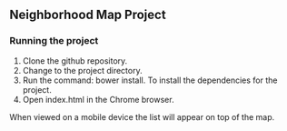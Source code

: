 ## Neighborhood Map Project

### Running the project
1. Clone the github repository.
2. Change to the project directory.
3. Run the command: bower install. To install the dependencies for the project.
4. Open index.html in the Chrome browser.

When viewed on a mobile device the list will appear on top of the map.